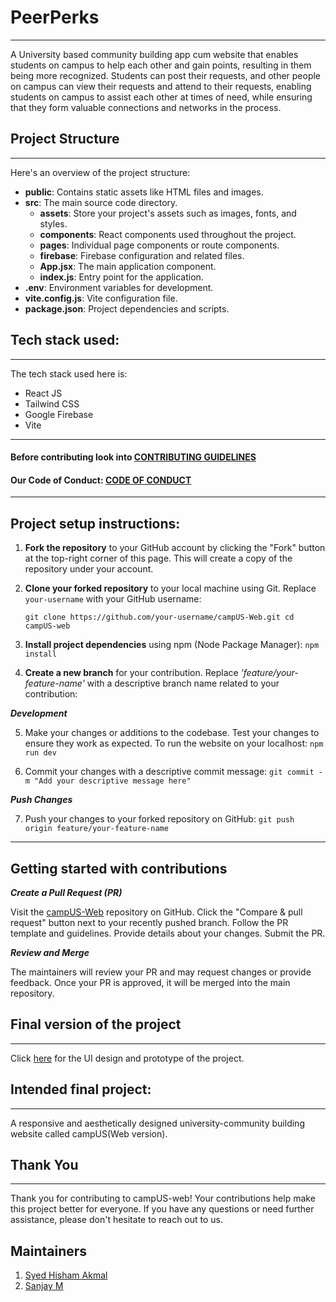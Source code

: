 # PeerPerks
-------
A University based community building app cum website that enables students on campus to help each other and gain points, resulting in them being more recognized. Students can post their requests, and other people on campus can view their requests and attend to their requests, enabling students on campus to assist each other at times of need, while ensuring that they form valuable connections and networks in the process.

## Project Structure
-------
Here's an overview of the project structure:

- **public**: Contains static assets like HTML files and images.
- **src**: The main source code directory.
  - **assets**: Store your project's assets such as images, fonts, and styles.
  - **components**: React components used throughout the project.
  - **pages**: Individual page components or route components.
  - **firebase**: Firebase configuration and related files.
  - **App.jsx**: The main application component.
  - **index.js**: Entry point for the application.
- **.env**: Environment variables for development.
- **vite.config.js**: Vite configuration file.
- **package.json**: Project dependencies and scripts.


## Tech stack used:
-------
The tech stack used here is:

- React JS
- Tailwind CSS
- Google Firebase
- Vite

-------
#### Before contributing look into [CONTRIBUTING GUIDELINES](./CONTRIBUTING.md)
#### Our Code of Conduct: [CODE OF CONDUCT](./CODE_OF_CONDUCT.md)
-------

## Project setup instructions:
 
1. **Fork the repository** to your GitHub account by clicking the "Fork" button at the top-right corner of this page. This will create a copy of the repository under your account.

2. **Clone your forked repository** to your local machine using Git. Replace `your-username` with your GitHub username:

   `
   git clone https://github.com/your-username/campUS-Web.git
   cd campUS-web
   `
   
3. **Install project dependencies** using npm (Node Package Manager): `npm install`

4. **Create a new branch** for your contribution. Replace *'feature/your-feature-name'* with a descriptive branch name related to your contribution:

***Development***

5. Make your changes or additions to the codebase. Test your changes to ensure they work as expected. To run the website on your localhost:
   `npm run dev`

6. Commit your changes with a descriptive commit message:
   `git commit -m "Add your descriptive message here" `

***Push Changes***

7. Push your changes to your forked repository on GitHub:
`git push origin feature/your-feature-name`

--------

## Getting started with contributions

***Create a Pull Request (PR)***

Visit the [campUS-Web](https://github.com/gdsc-jssstu/campUS-Web) repository on GitHub.
Click the "Compare & pull request" button next to your recently pushed branch.
Follow the PR template and guidelines. Provide details about your changes.
Submit the PR.

***Review and Merge***

The maintainers will review your PR and may request changes or provide feedback.
Once your PR is approved, it will be merged into the main repository.

## Final version of the project
-------
<!--- Place the link to the Figma file inside () --->
Click [here](https://www.figma.com/proto/MfbtIqwt0fjPtmWOuQ7yCQ/CampUs?type=design&node-id=12-364&t=9JuB3TEFpHrqwBXt-1&scaling=min-zoom&page-id=0%3A1&starting-point-node-id=12%3A364) for the UI design and prototype of the project.


## Intended final project:
-------
 A responsive and aesthetically designed university-community building website called campUS(Web version).

## Thank You
-------
Thank you for contributing to campUS-web! Your contributions help make this project better for everyone.
If you have any questions or need further assistance, please don't hesitate to reach out to us.

## Maintainers
1) [Syed Hisham Akmal](https://github.com/sikehish)
1) [Sanjay M](https://github.com/sanjaym1403)
